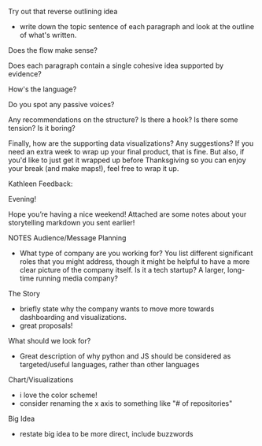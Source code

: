 Try out that reverse outlining idea 
- write down the topic sentence of each paragraph 
and look at the outline of what's written. 

Does the flow make sense?

Does each paragraph contain a single cohesive idea supported by evidence?

How's the language? 

Do you spot any passive voices?

Any recommendations on the structure? 
Is there a hook? 
Is there some tension? 
Is it boring?

Finally, how are the supporting data visualizations? Any suggestions?
If you need an extra week to wrap up your final product, that is fine. But also, if you'd like to just get it wrapped up before Thanksgiving so you can enjoy your break (and make maps!), feel free to wrap it up.


Kathleen Feedback:

Evening!

Hope you’re having a nice weekend!  Attached are some notes about your storytelling markdown you sent earlier!


NOTES
Audience/Message Planning
- What type of company are you working for?  You list different significant roles that you might address, though it might be helpful to have a more clear picture of the company itself.  Is it a tech startup? A larger, long-time running media company?

The Story
- briefly state why the company wants to move more towards dashboarding and visualizations.
- great proposals!

What should we look for?
- Great description of why python and JS should be considered as targeted/useful languages, rather than other languages

Chart/Visualizations
- i love the color scheme!
- consider renaming the x axis to something like "# of repositories"

Big Idea
- restate big idea to be more direct, include buzzwords
